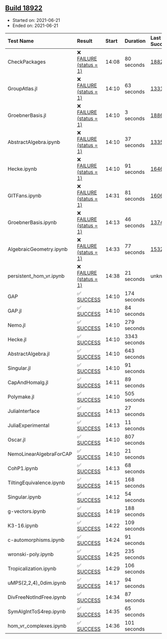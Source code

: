 ## [Build 18922](https://oscarci.mathematik.uni-kl.de/job/oscar/18922/)

* Started on: 2021-06-21
* Ended on: 2021-06-21

| Test Name    | Result | Start | Duration | Last Success | First Failure |
|:-------------|:-------|:------|:---------|:-------------|:--------------|
| CheckPackages | ❌ [FAILURE (status = 1)](https://oscarci.mathematik.uni-kl.de/job/oscar/18922/artifact/logs/build-18922/CheckPackages.log) | 14:08 | 80 seconds | [18822](https://oscarci.mathematik.uni-kl.de/job/oscar/18822/) | [18823](https://oscarci.mathematik.uni-kl.de/job/oscar/18823/) |
| GroupAtlas.jl | ❌ [FAILURE (status = 1)](https://oscarci.mathematik.uni-kl.de/job/oscar/18922/artifact/logs/build-18922/GroupAtlas.jl.log) | 14:10 | 63 seconds | [13311](https://oscarci.mathematik.uni-kl.de/job/oscar/13311/) | [13312](https://oscarci.mathematik.uni-kl.de/job/oscar/13312/) |
| GroebnerBasis.jl | ❌ [FAILURE (status = 1)](https://oscarci.mathematik.uni-kl.de/job/oscar/18922/artifact/logs/build-18922/GroebnerBasis.jl.log) | 14:10 | 3 seconds | [18864](https://oscarci.mathematik.uni-kl.de/job/oscar/18864/) | [18865](https://oscarci.mathematik.uni-kl.de/job/oscar/18865/) |
| AbstractAlgebra.ipynb | ❌ [FAILURE (status = 1)](https://oscarci.mathematik.uni-kl.de/job/oscar/18922/artifact/logs/build-18922/AbstractAlgebra.ipynb.log) | 14:10 | 37 seconds | [13355](https://oscarci.mathematik.uni-kl.de/job/oscar/13355/) | [13356](https://oscarci.mathematik.uni-kl.de/job/oscar/13356/) |
| Hecke.ipynb | ❌ [FAILURE (status = 1)](https://oscarci.mathematik.uni-kl.de/job/oscar/18922/artifact/logs/build-18922/Hecke.ipynb.log) | 14:10 | 91 seconds | [16463](https://oscarci.mathematik.uni-kl.de/job/oscar/16463/) | [16464](https://oscarci.mathematik.uni-kl.de/job/oscar/16464/) |
| GITFans.ipynb | ❌ [FAILURE (status = 1)](https://oscarci.mathematik.uni-kl.de/job/oscar/18922/artifact/logs/build-18922/GITFans.ipynb.log) | 14:31 | 81 seconds | [16068](https://oscarci.mathematik.uni-kl.de/job/oscar/16068/) | [16069](https://oscarci.mathematik.uni-kl.de/job/oscar/16069/) |
| GroebnerBasis.ipynb | ❌ [FAILURE (status = 1)](https://oscarci.mathematik.uni-kl.de/job/oscar/18922/artifact/logs/build-18922/GroebnerBasis.ipynb.log) | 14:13 | 46 seconds | [13748](https://oscarci.mathematik.uni-kl.de/job/oscar/13748/) | [13749](https://oscarci.mathematik.uni-kl.de/job/oscar/13749/) |
| AlgebraicGeometry.ipynb | ❌ [FAILURE (status = 1)](https://oscarci.mathematik.uni-kl.de/job/oscar/18922/artifact/logs/build-18922/AlgebraicGeometry.ipynb.log) | 14:33 | 77 seconds | [15322](https://oscarci.mathematik.uni-kl.de/job/oscar/15322/) | [15323](https://oscarci.mathematik.uni-kl.de/job/oscar/15323/) |
| persistent_hom_vr.ipynb | ❌ [FAILURE (status = 1)](https://oscarci.mathematik.uni-kl.de/job/oscar/18922/artifact/logs/build-18922/persistent_hom_vr.ipynb.log) | 14:38 | 21 seconds | unknown | unknown |
| GAP | ✅ [SUCCESS](https://oscarci.mathematik.uni-kl.de/job/oscar/18922/artifact/logs/build-18922/GAP.log) | 14:10 | 174 seconds |  |  |
| GAP.jl | ✅ [SUCCESS](https://oscarci.mathematik.uni-kl.de/job/oscar/18922/artifact/logs/build-18922/GAP.jl.log) | 14:10 | 84 seconds |  |  |
| Nemo.jl | ✅ [SUCCESS](https://oscarci.mathematik.uni-kl.de/job/oscar/18922/artifact/logs/build-18922/Nemo.jl.log) | 14:10 | 279 seconds |  |  |
| Hecke.jl | ✅ [SUCCESS](https://oscarci.mathematik.uni-kl.de/job/oscar/18922/artifact/logs/build-18922/Hecke.jl.log) | 14:10 | 3343 seconds |  |  |
| AbstractAlgebra.jl | ✅ [SUCCESS](https://oscarci.mathematik.uni-kl.de/job/oscar/18922/artifact/logs/build-18922/AbstractAlgebra.jl.log) | 14:10 | 643 seconds |  |  |
| Singular.jl | ✅ [SUCCESS](https://oscarci.mathematik.uni-kl.de/job/oscar/18922/artifact/logs/build-18922/Singular.jl.log) | 14:10 | 91 seconds |  |  |
| CapAndHomalg.jl | ✅ [SUCCESS](https://oscarci.mathematik.uni-kl.de/job/oscar/18922/artifact/logs/build-18922/CapAndHomalg.jl.log) | 14:11 | 89 seconds |  |  |
| Polymake.jl | ✅ [SUCCESS](https://oscarci.mathematik.uni-kl.de/job/oscar/18922/artifact/logs/build-18922/Polymake.jl.log) | 14:10 | 505 seconds |  |  |
| JuliaInterface | ✅ [SUCCESS](https://oscarci.mathematik.uni-kl.de/job/oscar/18922/artifact/logs/build-18922/JuliaInterface.log) | 14:13 | 27 seconds |  |  |
| JuliaExperimental | ✅ [SUCCESS](https://oscarci.mathematik.uni-kl.de/job/oscar/18922/artifact/logs/build-18922/JuliaExperimental.log) | 14:13 | 11 seconds |  |  |
| Oscar.jl | ✅ [SUCCESS](https://oscarci.mathematik.uni-kl.de/job/oscar/18922/artifact/logs/build-18922/Oscar.jl.log) | 14:10 | 807 seconds |  |  |
| NemoLinearAlgebraForCAP | ✅ [SUCCESS](https://oscarci.mathematik.uni-kl.de/job/oscar/18922/artifact/logs/build-18922/NemoLinearAlgebraForCAP.log) | 14:10 | 21 seconds |  |  |
| CohP1.ipynb | ✅ [SUCCESS](https://oscarci.mathematik.uni-kl.de/job/oscar/18922/artifact/logs/build-18922/CohP1.ipynb.log) | 14:13 | 68 seconds |  |  |
| TiltingEquivalence.ipynb | ✅ [SUCCESS](https://oscarci.mathematik.uni-kl.de/job/oscar/18922/artifact/logs/build-18922/TiltingEquivalence.ipynb.log) | 14:15 | 168 seconds |  |  |
| Singular.ipynb | ✅ [SUCCESS](https://oscarci.mathematik.uni-kl.de/job/oscar/18922/artifact/logs/build-18922/Singular.ipynb.log) | 14:12 | 54 seconds |  |  |
| g-vectors.ipynb | ✅ [SUCCESS](https://oscarci.mathematik.uni-kl.de/job/oscar/18922/artifact/logs/build-18922/g-vectors.ipynb.log) | 14:19 | 188 seconds |  |  |
| K3-16.ipynb | ✅ [SUCCESS](https://oscarci.mathematik.uni-kl.de/job/oscar/18922/artifact/logs/build-18922/K3-16.ipynb.log) | 14:22 | 109 seconds |  |  |
| c-automorphisms.ipynb | ✅ [SUCCESS](https://oscarci.mathematik.uni-kl.de/job/oscar/18922/artifact/logs/build-18922/c-automorphisms.ipynb.log) | 14:24 | 91 seconds |  |  |
| wronski-poly.ipynb | ✅ [SUCCESS](https://oscarci.mathematik.uni-kl.de/job/oscar/18922/artifact/logs/build-18922/wronski-poly.ipynb.log) | 14:25 | 235 seconds |  |  |
| Tropicalization.ipynb | ✅ [SUCCESS](https://oscarci.mathematik.uni-kl.de/job/oscar/18922/artifact/logs/build-18922/Tropicalization.ipynb.log) | 14:29 | 106 seconds |  |  |
| uMPS(2,2,4)_0dim.ipynb | ✅ [SUCCESS](https://oscarci.mathematik.uni-kl.de/job/oscar/18922/artifact/logs/build-18922/uMPS-2-2-4-_0dim.ipynb.log) | 14:17 | 94 seconds |  |  |
| DivFreeNotIndFree.ipynb | ✅ [SUCCESS](https://oscarci.mathematik.uni-kl.de/job/oscar/18922/artifact/logs/build-18922/DivFreeNotIndFree.ipynb.log) | 14:34 | 87 seconds |  |  |
| SymAlgIntToS4rep.ipynb | ✅ [SUCCESS](https://oscarci.mathematik.uni-kl.de/job/oscar/18922/artifact/logs/build-18922/SymAlgIntToS4rep.ipynb.log) | 14:35 | 65 seconds |  |  |
| hom_vr_complexes.ipynb | ✅ [SUCCESS](https://oscarci.mathematik.uni-kl.de/job/oscar/18922/artifact/logs/build-18922/hom_vr_complexes.ipynb.log) | 14:36 | 101 seconds |  |  |
